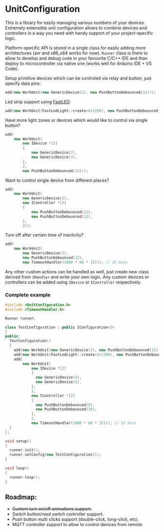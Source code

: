 # UnitConfiguration
This is a library for easily managing various numbers of your devices. Extremely extensible unit configuration allows to combine devices and controllers in a way you need with handy support of your project-specific logic.

Platform-specific API is stored in a single class for easily adding more architectures (avr and x86_x64 works for now).
`Runner` class is there to allow to develop and debug code in your favourite C/C++ IDE and than deploy to microcontroller via native one (works well for Arduino IDE + VS Code).

Setup primitive devices which can be controled via relay and button, just specify data pins:

```C++
add(new WorkUnit(new GenericDevice(2), new PushButtonDebounced(12)));
```

Led strip support using [FastLED](https://github.com/FastLED/FastLED):
```C++
add(new WorkUnit(FastLedLight::create<4>(200), new PushButtonDebounced(12)));
```
Have more light zones or devices which would like to control via single button?
```C++
add(
    new WorkUnit(
        new IDevice *[2]
        {
            new GenericDevice(2),
            new GenericDevice(3),
        },
        2,
        new PushButtonDebounced(12)));
```

Want to control single device from different places?
```C++
add(
    new WorkUnit(
        new GenericDevice(2),
        new IController *[2]
        {
            new PushButtonDebounced(11),
            new PushButtonDebounced(12),
        },
        2));
```

Turn off after certain time of inactivity?
```C++
add(
    new WorkUnit(
        new GenericDevice(2),
        new PushButtonDebounced(12),
        new TimeoutHandler(1000 * 60 * 15))); // 15 mins
```

Any other custom actions can be handled as well, just create new class derived from `IHandler` and write your own logic. Any custom devices or controllers can be added using `IDevice` or `IController` respectively.

### Complete example

```C++
#include <UnitConfiguration.h>
#include <TimeoutHandler.h>

Runner runner;

class TestConfiguration : public IConfiguration<3>
{
public:
  TestConfiguration()
  {
    add(new WorkUnit(new GenericDevice(2), new PushButtonDebounced(12)));
    add(new WorkUnit(FastLedLight::create<3>(200), new PushButtonDebounced(11)));
    add(
        new WorkUnit(
            new IDevice *[2]
            {
              new GenericDevice(4),
              new GenericDevice(5),
            },
            2,
            new IController *[2]
            {
              new PushButtonDebounced(9),
              new PushButtonDebounced(10),
            },
            2,
            new TimeoutHandler(1000 * 60 * 15))); // 15 mins
  }
};

void setup()
{
  runner.init();
  runner.setConfig(new TestConfiguration());
}

void loop()
{
  runner.loop();
}
```

## Roadmap:

- ~~Custom turn on/off animations support.~~
- Switch button/reed switch controller support.
- Push button multi clicks support (double-click, long-click, etc).
- MQTT controller support to allow to control devices from remote.
